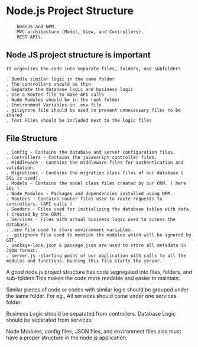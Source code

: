 #  Node.js Project Structure

```
    NodeJS and NPM.
    MVC architecture (Model, View, and Controllers).
    REST APIs.
```

## Node JS project structure is important
    It organizes the code into separate files, folders, and subfolders

    . Bundle similar logic in the same folder
    . The controllers should be thin
    . Separate the database logic and business logic
    . Use a Routes file to make API calls
    . Node Modules should be in the root folder
    . Environment Variables in .env file
    . gitignore file should be used to prevent unnecessary files to be shared
    . Test Files should be included next to the logic files

## File Structure

    . Config - Contains the database and server configuration files.
    . Controllers - Contains the javascript controller files.
    . Middleware - Contains the middleware files for authentication and validation.
    . Migrations - Contains the migration class files of our database ( SQL is used).
    . Models - Contains the model class files created by our ORM. ( here SQL )
    . Node_Modules - Packages and dependencies installed using NPM.
    . Routers - Contains router files used to route requests to controllers. (API calls )
    . Seeders - Files used for initializing the database tables with data.( created by the ORM).
    . Services - Files with actual business logic used to access the database.
    . .env file used to store environment variables.
    . .gitignore file used to mention the modules which will be ignored by GIT.
    . package-lock.json & package.json are used to store all metadata in JSON format.
    . server.js -starting point of our application with calls to all the modules and functions. Running this file starts the server.
    

A good node js project structure has code segregated into files, folders, and sub-folders.This makes the code more readable and easier to maintain.

Similar pieces of code or codes with similar logic should be grouped under the same folder. For eg., All services should come under one services folder.

Business Logic should be separated from controllers.
Database Logic should be separated from services.

Node Modules, config files, JSON files, and environment files also must have a proper structure in the node js application.

    